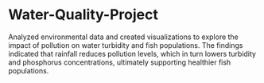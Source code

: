# Water-Quality-Project
Analyzed environmental data and created visualizations to explore the impact of pollution on water turbidity and fish populations. The findings indicated that rainfall reduces pollution levels, which in turn lowers turbidity and phosphorus concentrations, ultimately supporting healthier fish populations.
